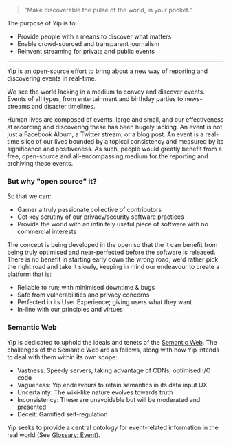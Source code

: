 > "Make discoverable the pulse of the world, in your pocket."

The purpose of Yip is to:

 * Provide people with a means to discover what matters
 * Enable crowd-sourced and transparent journalism
 * Reinvent streaming for private and public events

---

Yip is an open-source effort to bring about a new way of reporting and discovering events in real-time.

We see the world lacking in a medium to convey and discover events. Events of all types, from entertainment and birthday parties to news-streams and disaster timelines.

Human lives are composed of events, large and small, and our effectiveness at recording and discovering these has been hugely lacking. An event is not just a Facebook Album, a Twitter stream, or a blog post. An event is a real-time slice of our lives bounded by a topical consistency and measured by its significance and positiveness. As such, people would greatly benefit from a free, open-source and all-encompassing medium for the reporting and archiving these events.

### But why "open source" it?

So that we can:

 * Garner a truly passionate collective of contributors
 * Get key scrutiny of our privacy/security software practices
 * Provide the world with an infinitely useful piece of software with no commercial interests
 
The concept is being developed in the open so that the it can benefit from being truly optimised and near-perfected before the software is released. There is no benefit in starting early down the wrong road; we'd rather pick the right road and take it slowly, keeping in mind our endeavour to create a platform that is:

 * Reliable to run; with minimised downtime & bugs
 * Safe from vulnerabilities and privacy concerns
 * Perfected in its User Experience; giving users what they want
 * In-line with our principles and virtues

### Semantic Web

Yip is dedicated to uphold the ideals and tenets of the [Semantic Web](http://en.wikipedia.org/wiki/Semantic_Web). The challenges of the Semantic Web are as follows, along with how Yip intends to deal with them within its own scope:

 * Vastness: Speedy servers, taking advantage of CDNs, optimised I/O code
 * Vagueness: Yip endeavours to retain semantics in its data input UX
 * Uncertainty: The wiki-like nature evolves towards truth
 * Inconsistency: These are unavoidable but will be moderated and presented
 * Deceit: Gamified self-regulation

Yip seeks to provide a central ontology for event-related information in the real world (See [Glossary: Event](/Glossary/Event)).
